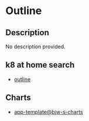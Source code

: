 # Outline

## Description

No description provided.

## k8 at home search

- [outline](https://nanne.dev/k8s-at-home-search/#/outline)

## Charts

- [app-template@bjw-s-charts](https://bjw-s.github.io/helm-charts/)
